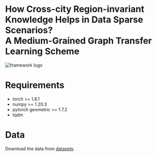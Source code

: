 # How Cross-city Region-invariant Knowledge Helps in Data Sparse Scenarios? <br />A Medium-Grained Graph Transfer Learning Scheme
![framework logo](https://github.com/zhangyudongUSTC/C2ReST/blob/main/model.png)
# Requirements
+ torch >= 1.8.1
+ numpy >= 1.20.3
+ pytorch geometric >= 1.7.2
+ tqdm
# Data
Download the data from [datasets](https://drive.google.com/file/d/16xbiRvh5jJx2A4Swv9dEMEz_Y0AEoQTM/view).

